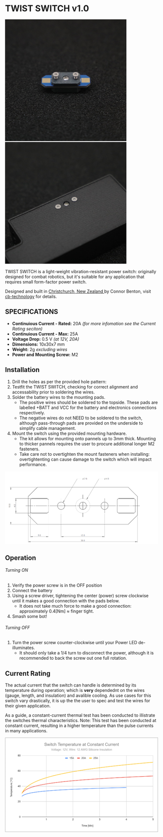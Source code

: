 # TWIST SWITCH v1.0

<img src="assets/TWIST_SWITCH.png" width="400">  <img src="assets/INSTALLED.png" width="400"> 

TWIST SWITCH is a light-weight vibration-resistant power switch: originally designed for combat robotics, but it's suitable for any application that requires small form-factor power switch. 

Designed and built in [Christchurch, New Zealand ](https://www.google.co.nz/maps/place/Christchurch+New+Zealand) by Connor Benton, visit [cb-technology](https://www.cb-technology.co.nz/) for details.

## SPECIFICATIONS

- **Continuious Current - Rated:** 20A *(for more infomation see the Current Rating seciton)*
- **Continuious Current - Max:** 25A
- **Voltage Drop:** 0.5 V  *(at 12V, 20A)*
- **Dimensions:** 10x30x7 mm
- **Weight:** 2g *excluding wires*
- **Power and Mounting Screw:** M2 

## Installation

1. Drill the holes as per the provided hole pattern: 
2. Testfit the TWIST SWITCH, checking for correct alignment and accessability prior to soldering the wires.
3. Solder the battery wires to the mounting pads.
   - The positive wires should be soldered to the topside. These pads are labelled +BATT and VCC for the battery and electronics connections respectively. 
   - The negative wires do not NEED to be soldered to the switch, although pass-through pads are provided on the underside to simplify cable management.
4. Mount the switch using the provided mounting hardware.
   - The kit allows for mounting onto pannels up to 3mm thick. Mounting to thicker pannels requires the user to procure additional longer M2 fasteners.
   - Take care not to overtighten the mount fasteners when installing: overtightenting can cause damage to the switch which will impact performance.

<img src="assets/MOUNT_TEMPLATE.png" width="700">
  
## Operation

###### Turning ON

1. Verify the power screw is in the OFF position
2. Connect the battery 
3. Using a screw driver, tightening the center (power) screw clockwise until it makes a good connection with the pads below. 
   - It does not take much force to make a good connection: approximately 0.4[Nm] ≈ finger tight.
5. Smash some bot! 

###### Turning OFF

1. Turn the power screw counter-clockwise until your Power LED de-illuminates.
   - It should only take a 1/4 turn to disconnect the power, although it is recommended to back the screw out one full rotation.

## Current Rating
The actual current that the switch can handle is determined by its temperature during operation; which is  **very** dependednt on the wires (gauge, length, and insulation) and avalible cooling. As use cases for this switch vary drastically, it is up the the user to spec and test the wires for their given application. 

As a guide, a constant-current thermal test has been conducted to illistrate the switches thermal characteristics. 
Note: This test has been conducted at constant current, resulting in a higher temperature than the pulse currents in many applications. 

<img src="assets/TEMP_CURVE.png" width="600">